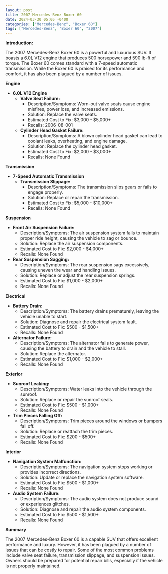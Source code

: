 ```yaml
---
layout: post
title: 2007 Mercedes-Benz Boxer 60
date: 2024-03-30 05:05 -0400
categories: ["Mercedes-Benz", "Boxer 60"]
tags: ["Mercedes-Benz", "Boxer 60", "2007"]
---
```

**Introduction:**

The 2007 Mercedes-Benz Boxer 60 is a powerful and luxurious SUV. It boasts a 6.0L V12 engine that produces 500 horsepower and 590 lb-ft of torque. The Boxer 60 comes standard with a 7-speed automatic transmission. While the Boxer 60 is praised for its performance and comfort, it has also been plagued by a number of issues.

**Engine**

* **6.0L V12 Engine**
    * **Valve Seat Failure:**
        * Description/Symptoms: Worn-out valve seats cause engine misfires, power loss, and increased emissions.
        * Solution: Replace the valve seats.
        * Estimated Cost to Fix: $3,000 - $5,000+
        * Recalls: 2006-08-001
    * **Cylinder Head Gasket Failure:**
        * Description/Symptoms: A blown cylinder head gasket can lead to coolant leaks, overheating, and engine damage.
        * Solution: Replace the cylinder head gasket.
        * Estimated Cost to Fix: $2,000 - $3,000+
        * Recalls: None Found

**Transmission**

* **7-Speed Automatic Transmission**
    * **Transmission Slippage:**
        * Description/Symptoms: The transmission slips gears or fails to engage properly.
        * Solution: Replace or repair the transmission.
        * Estimated Cost to Fix: $5,000 - $10,000+
        * Recalls: None Found

**Suspension**

* **Front Air Suspension Failure:**
    * Description/Symptoms: The air suspension system fails to maintain proper ride height, causing the vehicle to sag or bounce.
    * Solution: Replace the air suspension components.
    * Estimated Cost to Fix: $2,000 - $4,000+
    * Recalls: None Found
* **Rear Suspension Sagging:**
    * Description/Symptoms: The rear suspension sags excessively, causing uneven tire wear and handling issues.
    * Solution: Replace or adjust the rear suspension springs.
    * Estimated Cost to Fix: $1,000 - $2,000+
    * Recalls: None Found

**Electrical**

* **Battery Drain:**
    * Description/Symptoms: The battery drains prematurely, leaving the vehicle unable to start.
    * Solution: Diagnose and repair the electrical system fault.
    * Estimated Cost to Fix: $500 - $1,500+
    * Recalls: None Found
* **Alternator Failure:**
    * Description/Symptoms: The alternator fails to generate power, causing the battery to drain and the vehicle to stall.
    * Solution: Replace the alternator.
    * Estimated Cost to Fix: $1,000 - $2,000+
    * Recalls: None Found

**Exterior**

* **Sunroof Leaking:**
    * Description/Symptoms: Water leaks into the vehicle through the sunroof.
    * Solution: Replace or repair the sunroof seals.
    * Estimated Cost to Fix: $500 - $1,000+
    * Recalls: None Found
* **Trim Pieces Falling Off:**
    * Description/Symptoms: Trim pieces around the windows or bumpers fall off.
    * Solution: Replace or reattach the trim pieces.
    * Estimated Cost to Fix: $200 - $500+
    * Recalls: None Found

**Interior**

* **Navigation System Malfunction:**
    * Description/Symptoms: The navigation system stops working or provides incorrect directions.
    * Solution: Update or replace the navigation system software.
    * Estimated Cost to Fix: $500 - $1,000+
    * Recalls: None Found
* **Audio System Failure:**
    * Description/Symptoms: The audio system does not produce sound or experiences glitches.
    * Solution: Diagnose and repair the audio system components.
    * Estimated Cost to Fix: $500 - $1,500+
    * Recalls: None Found

**Summary**

The 2007 Mercedes-Benz Boxer 60 is a capable SUV that offers excellent performance and luxury. However, it has been plagued by a number of issues that can be costly to repair. Some of the most common problems include valve seat failure, transmission slippage, and suspension issues. Owners should be prepared for potential repair bills, especially if the vehicle is not properly maintained.
